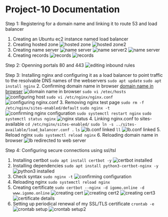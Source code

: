 # Project-10 Documentation

Step 1: Registering for a domain name and linking it to route 53 and load balancer
1. Creating an Ubuntu ec2 instance named load balancer
2. Creating hosted zone
![hosted zone](./Project-10%20Images/creating%20hosted%20zone.png)
![hosted zone2](./Project-10%20Images/creating%20hosted%20zone2.png)
3. Creating name server
![name server](./Project-10%20Images/creating%20name%20servers.png)
![name server2](./Project-10%20Images/creating%20name%20servers2.png)
![name server](./Project-10%20Images/creating%20name%20servers3.png)
4. Creating records
![records](./Project-10%20Images/creating%20records.png)
![records](./Project-10%20Images/creating%20records2.png)

Step 2: Openning portals 80 and 443
![editing inbound rules](./Project-10%20Images/port%2080%20and%20443%20opened%20for%20lb.png)

Step 3: Installing nginx and configuring it as a load balancer to point traffic to the resolvable DNS names of the webservers
`sudo apt update`
`sudo apt install nginx`
2. Confirming domain name in browser
[domain name in browser](http://igomo.online)
![domain name in browser](./Project-10%20Images/domain%20to%20nginx.png)
`sudo vi /etec/hosts`
![configuring host](./Project-10%20Images/configuring%20etc%20hosts.png)
`sudo vi /etc/nginx/nginx.conf`
![configuring nginx.conf](./Project-10%20Images/updating%20nginx.conf%20file.png)
3. Removing nginx test page
`sudo rm -f /etc/nginx/sites-enabled/default`
`sudo nginx -t`
![confirming nginx configuration](./Project-10%20Images/removing%20nginx%20test%20page.png)
`sudo systemctl restart nginx`
`sudo systemctl status nginx`
![nginx status](./Project-10%20Images/nginx%20active%20and%20running.png)
4. Linking nginx.conf to sites-available
`cd /etc/nginx/sites-enabled/`
`sudo ln -s ../sites-available/load_balancer.conf .`
`ls`
![lb.conf linked](./Project-10%20Images/load_balancer.conf%20file%20linked.png)
`ll`
![lb.conf linked](./Project-10%20Images/load_balancer.conf%20file%20linked2.png)
5. Reload nginx
`sudo systemctl reload nginx`
6. Reloading domain name in browser
![lb redirected to web server](./Project-10%20Images/load%20balancer%20redirected%20to%20web%20server.png)

Step 4: Configuring secure connections using ssl/tsl
1. Installing certbot
`sudo apt install certbot -y`
![certbot installed](./Project-10%20Images/certbot%20installed.png)
2. Installing dependencies
`sudo apt install python3-certbot-nginx -y`
![python3 installed](./Project-10%20Images/python3-certbot-nginx%20installed.png)
3. Check syntax
`sudo nginx -t`
![confirming configuration](./Project-10%20Images/removing%20nginx%20test%20page.png)
4. Reloading nginx
`sudo systemctl reload nginx`
5. Creating certificate
`sudo certbot --nginx -d igomo.online -d www.igomo.online`
![creating cert](./Project-10%20Images/registering%20my%20certificate.png)
![creating cert2](./Project-10%20Images/registering%20my%20certificate2.png)
![creating cert3](./Project-10%20Images/certificate%20successfully%20registered.png)
![certificate details](./Project-10%20Images/certificate%20details.png)
6. Setting up periodical renewal of my SSL/TLS certificate
`crontab -e`
![crontab setup](./Project-10%20Images/setting%20up%20periodical%20renewal%20of%20certificate.png)
![crontab setup2](./Project-10%20Images/setting%20up%20periodical%20renewal%20of%20certificate2.png)
